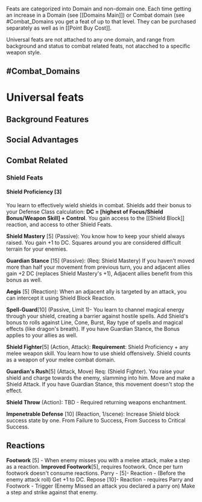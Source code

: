 Feats are categorized into Domain and non-domain one. Each time getting an increase in a Domain (see [[Domains Main]]) or Combat domain (see #Combat_Domains  you get a feat of up to that level. They can be purchased separately as well as in [[Point Buy Cost]].

Universal feats are not attached to any one domain, and range from background and status to combat related feats, not atacched to a specific weapon style.

## #Combat_Domains 


# Universal feats
## Background Features
## Social Advantages
## Combat Related
### Shield Feats
#### **Shield Proficiency** [3]

You learn to effectively wield shields in combat. Shields add their bonus to your Defense Class calculation: **DC = [highest of Focus/Shield Bonus/Weapon Skill] + Control**. You gain access to the [[Shield Block]] reaction, and access to other Shield Feats.

**Shield Mastery** [5] (Passive): You know how to keep your shield always raised. You gain +1 to DC. Squares around you are considered difficult terrain for your enemies.

**Guardian Stance** [15] (Passive): (Req: Shield Mastery) If you haven't moved more than half your movement from previous turn, you and adjacent allies gain +2 DC (replaces Shield Mastery's +1), Adjacent allies benefit from this bonus as well.

**Aegis** [5] (Reaction): When an adjacent ally is targeted by an attack, you can intercept it using Shield Block Reaction.

**Spell-Guard**[10] (Passive, Limit 1)- You learn to channel magical energy through your shield, creating a barrier against hostile spells. Add Shield's bonus to rolls against Line, Cone, Burst, Ray type of spells and magical effects (like dragon's breath). If you have Guardian Stance, the Bonus applies to your allies as well.

**Shield Fighter**[5] (Action, Attack): **Requirement**: Shield Proficiency + any melee weapon skill. You learn how to use shield offensively. Shield counts as a weapon of your melee combat domain.

**Guardian's Rush**[5] (Attack, Move) Req: (Shield Fighter). You raise your shield and charge towards the enemy, slamming into him.
Move and make a Shield Attack. If you have Guardian Stance, this movement doesn't stop the effect. 

**Shield Throw** (Action): TBD - Required returning weapons enchantment.

**Impenetrable Defense** [10] (Reaction, 1/scene): Increase Shield block success state by one. From Failure to Success, From Success to Critical Success.


## Reactions 
**Footwork** [5] - When enemy misses you with a melee attack, make a step as a reaction.
**Improved Footwork**[5], requires footwork. Once per turn footwork doesn't consume reactions.
Parry - [5]- Reaction - (Before the enemy attack roll) Get +1 to DC. 
Repose [10]- Reaction - requires Parry and Footwork - Trigger (Enemy Missed an attack you declared a parry on) Make a step and strike against that enemy.
